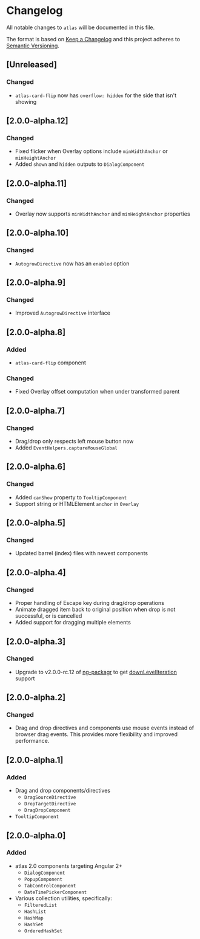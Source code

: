 # Changelog

All notable changes to `atlas` will be documented in this file.

The format is based on [Keep a Changelog](http://keepachangelog.com/en/1.0.0/)
and this project adheres to [Semantic Versioning](http://semver.org/spec/v2.0.0.html).

## [Unreleased]
### Changed 
 - `atlas-card-flip` now has `overflow: hidden` for the side that isn't showing

## [2.0.0-alpha.12]
### Changed
 - Fixed flicker when Overlay options include `minWidthAnchor` or `minHeightAnchor`
 - Added `shown` and `hidden` outputs to `DialogComponent`

## [2.0.0-alpha.11]
### Changed
 - Overlay now supports `minWidthAnchor` and `minHeightAnchor` properties

## [2.0.0-alpha.10]
### Changed
 - `AutogrowDirective` now has an `enabled` option

## [2.0.0-alpha.9]
### Changed
 - Improved `AutogrowDirective` interface

## [2.0.0-alpha.8]
### Added
 - `atlas-card-flip` component
### Changed
 - Fixed Overlay offset computation when under transformed parent

## [2.0.0-alpha.7]
### Changed
 - Drag/drop only respects left mouse button now
 - Added `EventHelpers.captureMouseGlobal`

## [2.0.0-alpha.6]
### Changed
 - Added `canShow` property to `TooltipComponent`
 - Support string or HTMLElement `anchor` in `Overlay`

## [2.0.0-alpha.5]
### Changed
 - Updated barrel (index) files with newest components

## [2.0.0-alpha.4]
### Changed
 - Proper handling of Escape key during drag/drop operations
 - Animate dragged item back to original position when drop is not successful, or is cancelled
 - Added support for dragging multiple elements

## [2.0.0-alpha.3]
### Changed
 - Upgrade to v2.0.0-rc.12 of [ng-packagr](https://github.com/dherges/ng-packagr) to get [downLevelIteration](https://github.com/dherges/ng-packagr/pull/475) support

## [2.0.0-alpha.2]
### Changed
 - Drag and drop directives and components use mouse events instead of browser drag events.
   This provides more flexibility and improved performance.

## [2.0.0-alpha.1]
### Added
 - Drag and drop components/directives
   - `DragSourceDirective`
   - `DropTargetDirective`
   - `DragDropComponent`
 - `TooltipComponent`

## [2.0.0-alpha.0]
### Added
 - atlas 2.0 components targeting Angular 2+
   - `DialogComponent`
   - `PopupComponent`
   - `TabControlComponent`
   - `DateTimePickerComponent`
 - Various collection utilities, specifically:
   - `FilteredList`
   - `HashList`
   - `HashMap`
   - `HashSet`
   - `OrderedHashSet`
   
